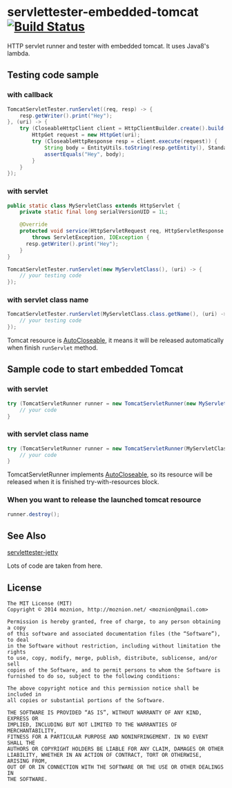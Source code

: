 servlettester-embedded-tomcat [![Build Status](https://travis-ci.org/moznion/servlettester-embedded-tomcat.svg)](https://travis-ci.org/moznion/servlettester-embedded-tomcat)
==

HTTP servlet runner and tester with embedded tomcat. It uses Java8's lambda.

Testing code sample
--

### with callback

```java
TomcatServletTester.runServlet((req, resp) -> {
    resp.getWriter().print("Hey");
}, (uri) -> {
    try (CloseableHttpClient client = HttpClientBuilder.create().build()) {
        HttpGet request = new HttpGet(uri);
        try (CloseableHttpResponse resp = client.execute(request)) {
            String body = EntityUtils.toString(resp.getEntity(), StandardCharsets.UTF_8);
            assertEquals("Hey", body);
        }
    }
});
```

### with servlet

```java
public static class MyServletClass extends HttpServlet {
    private static final long serialVersionUID = 1L;

    @Override
    protected void service(HttpServletRequest req, HttpServletResponse resp)
        throws ServletException, IOException {
      resp.getWriter().print("Hey");
    }
}

TomcatServletTester.runServlet(new MyServletClass(), (uri) -> {
    // your testing code
});
```

### with servlet class name

```java
TomcatServletTester.runServlet(MyServletClass.class.getName(), (uri) -> {
    // your testing code
});
```

Tomcat resource is [AutoCloseable](https://docs.oracle.com/javase/8/docs/api/java/lang/AutoCloseable.html),
it means it will be released automatically when finish `runServlet` method.

Sample code to start embedded Tomcat
--

### with servlet

```java
try (TomcatServletRunner runner = new TomcatServletRunner(new MyServletClass(), "MyServlet")) {
    // your code
}
```

### with servlet class name

```java
try (TomcatServletRunner runner = new TomcatServletRunner(MyServletClass.class.getName(), "MyServlet")) {
    // your code
}
```

TomcatServletRunner implements [AutoCloseable](https://docs.oracle.com/javase/8/docs/api/java/lang/AutoCloseable.html),
so its resource will be released when it is finished try-with-resources block.

### When you want to release the launched tomcat resource

```java
runner.destroy();
```

See Also
--

[servlettester-jetty](https://github.com/tokuhirom/servlettester-jetty)

Lots of code are taken from here.

License
--

```
The MIT License (MIT)
Copyright © 2014 moznion, http://moznion.net/ <moznion@gmail.com>

Permission is hereby granted, free of charge, to any person obtaining a copy
of this software and associated documentation files (the “Software”), to deal
in the Software without restriction, including without limitation the rights
to use, copy, modify, merge, publish, distribute, sublicense, and/or sell
copies of the Software, and to permit persons to whom the Software is
furnished to do so, subject to the following conditions:

The above copyright notice and this permission notice shall be included in
all copies or substantial portions of the Software.

THE SOFTWARE IS PROVIDED “AS IS”, WITHOUT WARRANTY OF ANY KIND, EXPRESS OR
IMPLIED, INCLUDING BUT NOT LIMITED TO THE WARRANTIES OF MERCHANTABILITY,
FITNESS FOR A PARTICULAR PURPOSE AND NONINFRINGEMENT. IN NO EVENT SHALL THE
AUTHORS OR COPYRIGHT HOLDERS BE LIABLE FOR ANY CLAIM, DAMAGES OR OTHER
LIABILITY, WHETHER IN AN ACTION OF CONTRACT, TORT OR OTHERWISE, ARISING FROM,
OUT OF OR IN CONNECTION WITH THE SOFTWARE OR THE USE OR OTHER DEALINGS IN
THE SOFTWARE.
```

